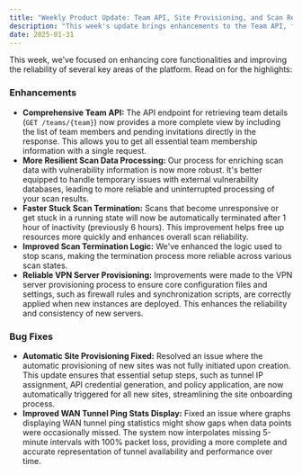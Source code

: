 ```yaml
---
title: "Weekly Product Update: Team API, Site Provisioning, and Scan Reliability"
description: "This week's update brings enhancements to the Team API, fixes automatic site provisioning, boosts CVE scan reliability, and improves WAN tunnel stats display. Get the details!"
date: 2025-01-31
---
```


This week, we've focused on enhancing core functionalities and improving the reliability of several key areas of the platform. Read on for the highlights:

### Enhancements

*   **Comprehensive Team API:** The API endpoint for retrieving team details (`GET /teams/{team}`) now provides a more complete view by including the list of team members and pending invitations directly in the response. This allows you to get all essential team membership information with a single request.
*   **More Resilient Scan Data Processing:** Our process for enriching scan data with vulnerability information is now more robust. It's better equipped to handle temporary issues with external vulnerability databases, leading to more reliable and uninterrupted processing of your scan results.
*   **Faster Stuck Scan Termination:** Scans that become unresponsive or get stuck in a running state will now be automatically terminated after 1 hour of inactivity (previously 6 hours). This improvement helps free up resources more quickly and enhances overall scan reliability.
*   **Improved Scan Termination Logic:** We've enhanced the logic used to stop scans, making the termination process more reliable across various scan states.
*   **Reliable VPN Server Provisioning:** Improvements were made to the VPN server provisioning process to ensure core configuration files and settings, such as firewall rules and synchronization scripts, are correctly applied when new instances are deployed. This enhances the reliability and consistency of new servers.

### Bug Fixes

*   **Automatic Site Provisioning Fixed:** Resolved an issue where the automatic provisioning of new sites was not fully initiated upon creation. This update ensures that essential setup steps, such as tunnel IP assignment, API credential generation, and policy application, are now automatically triggered for all new sites, streamlining the site onboarding process.
*   **Improved WAN Tunnel Ping Stats Display:** Fixed an issue where graphs displaying WAN tunnel ping statistics might show gaps when data points were occasionally missed. The system now interpolates missing 5-minute intervals with 100% packet loss, providing a more complete and accurate representation of tunnel availability and performance over time.
